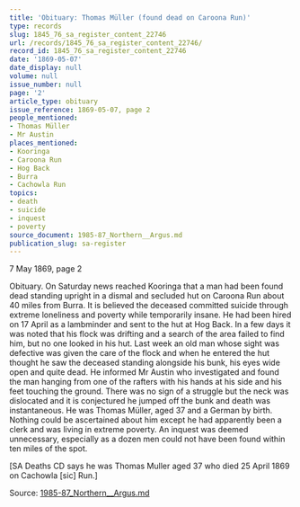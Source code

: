 ```yaml
---
title: 'Obituary: Thomas Müller (found dead on Caroona Run)'
type: records
slug: 1845_76_sa_register_content_22746
url: /records/1845_76_sa_register_content_22746/
record_id: 1845_76_sa_register_content_22746
date: '1869-05-07'
date_display: null
volume: null
issue_number: null
page: '2'
article_type: obituary
issue_reference: 1869-05-07, page 2
people_mentioned:
- Thomas Müller
- Mr Austin
places_mentioned:
- Kooringa
- Caroona Run
- Hog Back
- Burra
- Cachowla Run
topics:
- death
- suicide
- inquest
- poverty
source_document: 1985-87_Northern__Argus.md
publication_slug: sa-register
---
```


7 May 1869, page 2

Obituary.  On Saturday news reached Kooringa that a man had been found dead standing upright in a dismal and secluded hut on Caroona Run about 40 miles from Burra.  It is believed the deceased committed suicide through extreme loneliness and poverty while temporarily insane.  He had been hired on 17 April as a lambminder and sent to the hut at Hog Back.  In a few days it was noted that his flock was drifting and a search of the area failed to find him, but no one looked in his hut.  Last week an old man whose sight was defective was given the care of the flock and when he entered the hut thought he saw the deceased standing alongside his bunk, his eyes wide open and quite dead.  He informed Mr Austin who investigated and found the man hanging from one of the rafters with his hands at his side and his feet touching the ground.  There was no sign of a struggle but the neck was dislocated and it is conjectured he jumped off the bunk and death was instantaneous.  He was Thomas Müller, aged 37 and a German by birth.  Nothing could be ascertained about him except he had apparently been a clerk and was living in extreme poverty.  An inquest was deemed unnecessary, especially as a dozen men could not have been found within ten miles of the spot.

[SA Deaths CD says he was Thomas Muller aged 37 who died 25 April 1869 on Cachowla [sic] Run.]


Source: [1985-87_Northern__Argus.md](/downloads/markdown/1985-87_Northern__Argus.md)
